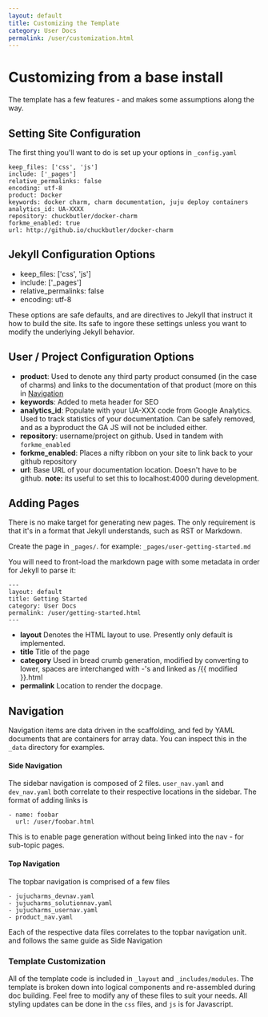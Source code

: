 ```yaml
---
layout: default
title: Customizing the Template
category: User Docs
permalink: /user/customization.html
---
```


# Customizing from a base install

The template has a few features - and makes some assumptions along the way.

## Setting Site Configuration

The first thing you'll want to do is set up your options in `_config.yaml`

    keep_files: ['css', 'js']
    include: ['_pages']
    relative_permalinks: false
    encoding: utf-8
    product: Docker
    keywords: docker charm, charm documentation, juju deploy containers
    analytics_id: UA-XXXX
    repository: chuckbutler/docker-charm
    forkme_enabled: true
    url: http://github.io/chuckbutler/docker-charm

## Jekyll Configuration Options

- keep_files: ['css', 'js']
- include: ['_pages']
- relative_permalinks: false
- encoding: utf-8

These options are safe defaults, and are directives to Jekyll that instruct it how to build the site. Its safe to ingore these settings unless you want to modify the underlying Jekyll behavior.

## User / Project Configuration Options

- **product**: Used to denote any third party product consumed (in the case of charms) and links to the documentation of that product (more on this in [Navigation](#navigation)
- **keywords**: Added to meta header for SEO
- **analytics_id**: Populate with your UA-XXX code from Google Analytics. Used to track statistics of your documentation. Can be safely removed, and as a byproduct the GA JS will not be included either.
- **repository**: username/project on github. Used in tandem with `forkme_enabled`
- **forkme_enabled**: Places a nifty ribbon on your site to link back to your github repository
- **url**: Base URL of your documentation location. Doesn't have to be github. **note:** its useful to set this to localhost:4000 during development.

## Adding Pages

There is no make target for generating new pages. The only requirement is that it's in a format that Jekyll understands, such as RST or Markdown.

Create the page in `_pages/`. for example: `_pages/user-getting-started.md`

You will need to front-load the markdown page with some metadata in order for Jekyll to parse it:

    ---
    layout: default
    title: Getting Started
    category: User Docs
    permalink: /user/getting-started.html
    ---

- **layout** Denotes the HTML layout to use. Presently only default is implemented.
- **title** Title of the page
- **category** Used in bread crumb generation, modified by converting to lower, spaces are interchanged with -'s and linked as /{{ modified }}.html
- **permalink** Location to render the docpage.

## Navigation

Navigation items are data driven in the scaffolding, and fed by YAML documents that are containers for array data. You can inspect this in the `_data` directory for examples.

#### Side Navigation

The sidebar navigation is composed of 2 files. `user_nav.yaml` and `dev_nav.yaml` both correlate to their respective locations in the sidebar. The format of adding links is

    - name: foobar
      url: /user/foobar.html

This is to enable page generation without being linked into the nav - for sub-topic pages.

#### Top Navigation

The topbar navigation is comprised of a few files

    - jujucharms_devnav.yaml
    - jujucharms_solutionnav.yaml
    - jujucharms_usernav.yaml
    - product_nav.yaml

Each of the respective data files correlates to the topbar navigation unit. and follows the same guide as Side Navigation

### Template Customization

All of the template code is included in `_layout` and `_includes/modules`. The template is broken down into logical components and re-assembled during doc building. Feel free to modify any of these files to suit your needs. All styling updates can be done in the `css` files, and `js` is for Javascript.




